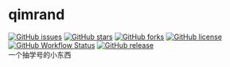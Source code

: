 # qimrand
[![GitHub issues](https://img.shields.io/github/issues/immccn123/qimrand?style=flat-square)](https://github.com/immccn123/qimrand/issues)
[![GitHub stars](https://img.shields.io/github/stars/immccn123/qimrand?style=flat-square)](https://github.com/immccn123/qimrand/stargazers)
[![GitHub forks](https://img.shields.io/github/forks/immccn123/qimrand?label=forks&logo=github&style=flat-square)](https://github.com/immccn123/qimrand/network)
[![GitHub license](https://img.shields.io/github/license/immccn123/qimrand?style=flat-square)](https://github.com/immccn123/qimrand/blob/main/LICENSE)
[![GitHub Workflow Status](https://img.shields.io/github/workflow/status/immccn123/qimrand/Release%20CI?label=Release%20CI&logo=github&style=flat-square)](https://github.com/immccn123/qimrand/actions?query=workflow:"Release+CI")
[![GitHub release](https://img.shields.io/github/release/immccn123/qimrand.svg?label=Latest%20version&style=flat-square)](https://github.com/immccn123/qimrand/releases/latest)  
一个抽学号的小东西
